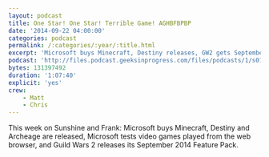 ```yaml
---
layout: podcast
title: One Star! One Star! Terrible Game! AGHBFBPBP
date: '2014-09-22 04:00:00'
categories: podcast
permalink: /:categories/:year/:title.html
excerpt: 'Microsoft buys Minecraft, Destiny releases, GW2 gets September 2014 Feature Pack, and more.'
podcast: 'http://files.podcast.geeksinprogress.com/files/podcasts/1/s01e17_OneStarOneStar.mp3'
bytes: 131397492
duration: '1:07:40'
explicit: 'yes'
crew:
    - Matt
    - Chris
---
```


This week on Sunshine and Frank: Microsoft buys Minecraft, Destiny and Archeage are released, Microsoft tests video games played from the web browser, and Guild Wars 2 releases its September 2014 Feature Pack.
